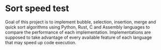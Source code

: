 # Sort speed test
Goal of this project is to implement bubble, selection, insertion, merge and quick sort algorithms using Python, Rust, C and Assembly languages to compare the performance of each implementation. Implementations are supposed to take advantage of every available feature of each language that may speed up code execution.
